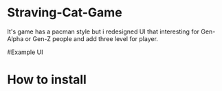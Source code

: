 # Straving-Cat-Game

It's game has a pacman style but i redesigned UI that interesting for Gen-Alpha or Gen-Z people and add three level for player.

#Example UI
<img src="">

# How to install

